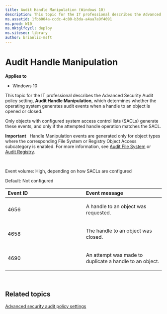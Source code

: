 ```yaml
---
title: Audit Handle Manipulation (Windows 10)
description: This topic for the IT professional describes the Advanced Security Audit policy setting, Audit Handle Manipulation, which determines whether the operating system generates audit events when a handle to an object is opened or closed.
ms.assetid: 1fbb004a-ccdc-4c80-b3da-a4aa7a9f4091
ms.prod: W10
ms.mktglfcycl: deploy
ms.sitesec: library
author: brianlic-msft
---
```


# Audit Handle Manipulation


**Applies to**

-   Windows 10

This topic for the IT professional describes the Advanced Security Audit policy setting, **Audit Handle Manipulation**, which determines whether the operating system generates audit events when a handle to an object is opened or closed.

Only objects with configured system access control lists (SACLs) generate these events, and only if the attempted handle operation matches the SACL.

**Important**  
Handle Manipulation events are generated only for object types where the corresponding File System or Registry Object Access subcategory is enabled. For more information, see [Audit File System](audit-file-system.md) or [Audit Registry](audit-registry.md).

 

Event volume: High, depending on how SACLs are configured

Default: Not configured

<table>
<colgroup>
<col width="50%" />
<col width="50%" />
</colgroup>
<thead>
<tr class="header">
<th align="left">Event ID</th>
<th align="left">Event message</th>
</tr>
</thead>
<tbody>
<tr class="odd">
<td align="left"><p>4656</p></td>
<td align="left"><p>A handle to an object was requested.</p></td>
</tr>
<tr class="even">
<td align="left"><p>4658</p></td>
<td align="left"><p>The handle to an object was closed.</p></td>
</tr>
<tr class="odd">
<td align="left"><p>4690</p></td>
<td align="left"><p>An attempt was made to duplicate a handle to an object.</p></td>
</tr>
</tbody>
</table>

 

## Related topics


[Advanced security audit policy settings](advanced-security-audit-policy-settings.md)

 

 





